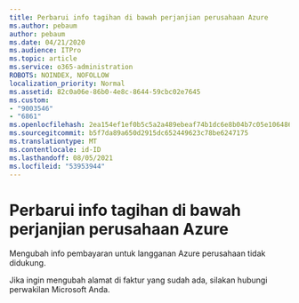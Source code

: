 ```yaml
---
title: Perbarui info tagihan di bawah perjanjian perusahaan Azure
ms.author: pebaum
author: pebaum
ms.date: 04/21/2020
ms.audience: ITPro
ms.topic: article
ms.service: o365-administration
ROBOTS: NOINDEX, NOFOLLOW
localization_priority: Normal
ms.assetid: 82c0a06e-86b0-4e8c-8644-59cbc02e7645
ms.custom:
- "9003546"
- "6861"
ms.openlocfilehash: 2ea154ef1ef0b5c5a2a489ebeaf74b1dc6e8b04b7c05e1064869cc99262c9823
ms.sourcegitcommit: b5f7da89a650d2915dc652449623c78be6247175
ms.translationtype: MT
ms.contentlocale: id-ID
ms.lasthandoff: 08/05/2021
ms.locfileid: "53953944"
---
```

# <a name="update-billing-info-under-azure-enterprise-agreement"></a>Perbarui info tagihan di bawah perjanjian perusahaan Azure

Mengubah info pembayaran untuk langganan Azure perusahaan tidak didukung.

Jika ingin mengubah alamat di faktur yang sudah ada, silakan hubungi perwakilan Microsoft Anda.
